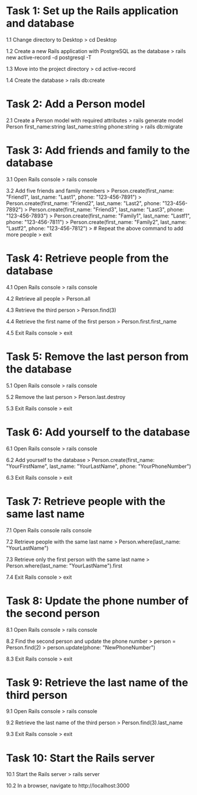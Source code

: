 # Task 1: Set up the Rails application and database

1.1 Change directory to Desktop
    > cd Desktop

1.2 Create a new Rails application with PostgreSQL as the database
    > rails new active-record -d postgresql -T

1.3 Move into the project directory
    > cd active-record

1.4 Create the database
    > rails db:create

# Task 2: Add a Person model

2.1 Create a Person model with required attributes
    > rails generate model Person first_name:string last_name:string phone:string
    > rails db:migrate
       
# Task 3: Add friends and family to the database

3.1 Open Rails console
    > rails console

3.2 Add five friends and family members
    > Person.create(first_name: "Friend1", last_name: "Last1", phone: "123-456-7891")
    > Person.create(first_name: "Friend2", last_name: "Last2", phone: "123-456-7892")
    > Person.create(first_name: "Friend3", last_name: "Last3", phone: "123-456-7893")
    > Person.create(first_name: "Family1", last_name: "Lastf1", phone: "123-456-7811")
    > Person.create(first_name: "Family2", last_name: "Lastf2", phone: "123-456-7812")
    > # Repeat the above command to add more people
    > exit

# Task 4: Retrieve people from the database

4.1 Open Rails console
    > rails console

4.2 Retrieve all people
    > Person.all

4.3 Retrieve the third person
    > Person.find(3)

4.4 Retrieve the first name of the first person
    > Person.first.first_name

4.5 Exit Rails console
    > exit

# Task 5: Remove the last person from the database

5.1 Open Rails console
    > rails console

5.2 Remove the last person
    > Person.last.destroy

5.3 Exit Rails console
    > exit

# Task 6: Add yourself to the database

6.1 Open Rails console
    > rails console

6.2 Add yourself to the database
    > Person.create(first_name: "YourFirstName", last_name: "YourLastName", phone: "YourPhoneNumber")

6.3 Exit Rails console
    > exit

# Task 7: Retrieve people with the same last name

7.1 Open Rails console
    rails console

7.2 Retrieve people with the same last name
    > Person.where(last_name: "YourLastName")

7.3 Retrieve only the first person with the same last name
    > Person.where(last_name: "YourLastName").first

7.4 Exit Rails console
    > exit

# Task 8: Update the phone number of the second person

8.1 Open Rails console
    > rails console

8.2 Find the second person and update the phone number
    > person = Person.find(2)
    > person.update(phone: "NewPhoneNumber")

8.3 Exit Rails console
    > exit

# Task 9: Retrieve the last name of the third person

9.1 Open Rails console
    > rails console

9.2 Retrieve the last name of the third person
    > Person.find(3).last_name

9.3 Exit Rails console
    > exit

# Task 10: Start the Rails server

10.1 Start the Rails server
    > rails server

10.2 In a browser, navigate to http://localhost:3000
